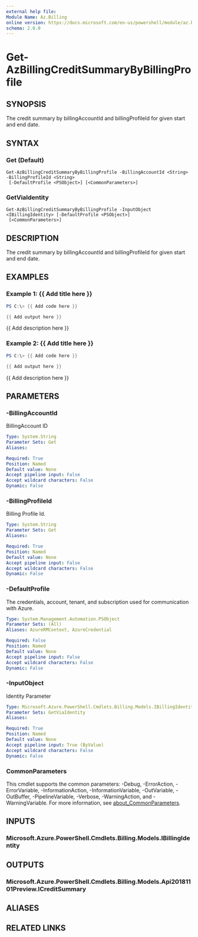 ```yaml
---
external help file:
Module Name: Az.Billing
online version: https://docs.microsoft.com/en-us/powershell/module/az.billing/get-azbillingcreditsummarybybillingprofile
schema: 2.0.0
---
```


# Get-AzBillingCreditSummaryByBillingProfile

## SYNOPSIS
The credit summary by billingAccountId and billingProfileId for given start and end date.

## SYNTAX

### Get (Default)
```
Get-AzBillingCreditSummaryByBillingProfile -BillingAccountId <String> -BillingProfileId <String>
 [-DefaultProfile <PSObject>] [<CommonParameters>]
```

### GetViaIdentity
```
Get-AzBillingCreditSummaryByBillingProfile -InputObject <IBillingIdentity> [-DefaultProfile <PSObject>]
 [<CommonParameters>]
```

## DESCRIPTION
The credit summary by billingAccountId and billingProfileId for given start and end date.

## EXAMPLES

### Example 1: {{ Add title here }}
```powershell
PS C:\> {{ Add code here }}

{{ Add output here }}
```

{{ Add description here }}

### Example 2: {{ Add title here }}
```powershell
PS C:\> {{ Add code here }}

{{ Add output here }}
```

{{ Add description here }}

## PARAMETERS

### -BillingAccountId
BillingAccount ID

```yaml
Type: System.String
Parameter Sets: Get
Aliases:

Required: True
Position: Named
Default value: None
Accept pipeline input: False
Accept wildcard characters: False
Dynamic: False
```

### -BillingProfileId
Billing Profile Id.

```yaml
Type: System.String
Parameter Sets: Get
Aliases:

Required: True
Position: Named
Default value: None
Accept pipeline input: False
Accept wildcard characters: False
Dynamic: False
```

### -DefaultProfile
The credentials, account, tenant, and subscription used for communication with Azure.

```yaml
Type: System.Management.Automation.PSObject
Parameter Sets: (All)
Aliases: AzureRMContext, AzureCredential

Required: False
Position: Named
Default value: None
Accept pipeline input: False
Accept wildcard characters: False
Dynamic: False
```

### -InputObject
Identity Parameter

```yaml
Type: Microsoft.Azure.PowerShell.Cmdlets.Billing.Models.IBillingIdentity
Parameter Sets: GetViaIdentity
Aliases:

Required: True
Position: Named
Default value: None
Accept pipeline input: True (ByValue)
Accept wildcard characters: False
Dynamic: False
```

### CommonParameters
This cmdlet supports the common parameters: -Debug, -ErrorAction, -ErrorVariable, -InformationAction, -InformationVariable, -OutVariable, -OutBuffer, -PipelineVariable, -Verbose, -WarningAction, and -WarningVariable. For more information, see [about_CommonParameters](http://go.microsoft.com/fwlink/?LinkID=113216).

## INPUTS

### Microsoft.Azure.PowerShell.Cmdlets.Billing.Models.IBillingIdentity

## OUTPUTS

### Microsoft.Azure.PowerShell.Cmdlets.Billing.Models.Api20181101Preview.ICreditSummary

## ALIASES

## RELATED LINKS

